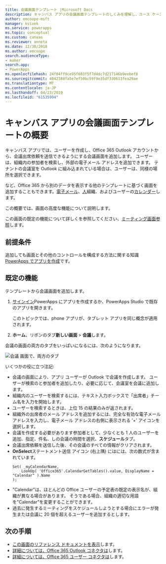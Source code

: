 ```yaml
---
title: 会議画面テンプレート |Microsoft Docs
description: キャンバス アプリの会議画面テンプレートのしくみを理解し、ユース ケースの画面の拡張
author: emcoope-msft
manager: kvivek
ms.service: powerapps
ms.topic: conceptual
ms.custom: canvas
ms.reviewer: anneta
ms.date: 12/30/2018
ms.author: emcoope
search.audienceType:
- maker
search.app:
- PowerApps
ms.openlocfilehash: 24f04ff9ce95f603f5f7d4dc7d217146b9eebef8
ms.sourcegitcommit: 4042388fa5e7ef50bc59f9e35df330613fea29ae
ms.translationtype: MT
ms.contentlocale: ja-JP
ms.lasthandoff: 04/23/2019
ms.locfileid: "61535994"
---
```

# <a name="overview-of-the-meeting-screen-template-for-canvas-apps"></a>キャンバス アプリの会議画面テンプレートの概要

キャンバス アプリでは、ユーザーを作成し、Office 365 Outlook アカウントから、会議出席依頼を送信できるようにする会議画面を追加します。 ユーザーは、組織内の参加者を検索し、外部の電子メール アドレスを追加できます。 テナントの会議室を Outlook に組み込まれている場合は、ユーザーは、同様の場所を選択できます。

など、Office 365 から別のデータを表示する他のテンプレートに基づく画面を追加することもできます。[電子メール](email-screen-overview.md)、[人](people-screen-overview.md)組織、およびユーザーの[カレンダー](calendar-screen-overview.md)します。

この概要では、画面の高度な機能について説明します。

この画面の既定の機能について詳しくを参照してください、[ミーティング画面参照](meeting-screen-reference.md)します。

## <a name="prerequisite"></a>前提条件

追加しても画面とその他のコントロールを構成する方法に関する知識[PowerApps でアプリを作成](../data-platform-create-app-scratch.md)です。

## <a name="default-functionality"></a>既定の機能

テンプレートから会議画面を追加します。

1. [サインイン](http://web.powerapps.com?utm_source=padocs&utm_medium=linkinadoc&utm_campaign=referralsfromdoc)PowerApps にアプリを作成するか、PowerApps Studio で既存のアプリを開きます。

    このトピックでは、phone アプリが、タブレット アプリを同じ概念が適用されます。

1. **ホーム**、リボンのタブ**新しい画面** > **会議**します。

  会議の画面の両方のタブをいっぱいになるには、次のようになります。

  ![会議 画面で、両方のタブ](media/meeting-screen/meeting-screen-full-both.png)

いくつかの役に立つ注記:

* 会議の画面により、アプリ ユーザーが Outlook で会議を作成します。
  ユーザーが検索のと参加者を追加したり、必要に応じて、会議室を会議に追加します。
* 組織内のユーザーを検索するには、テキスト入力ボックスで「出席者」チーム名を入力を開始します。
* ユーザーを検索するときは、上位 15 の結果のみが返されます。
* 組織外の出席者のメール アドレスを追加するには、完全な有効な電子メール アドレスを入力し、電子メール アドレスの右側に表示される '+' アイコンを選択します。
* 会議を作成する必要があります参加者として、少なくとも 1 人のユーザーを追加、指定、件名、しの会議の時間を選択、**スケジュール**タブ。
* 会議出席依頼を送信した後、その会議のすべての情報がクリアされます。
* **OnSelect**ステートメント送信 アイコン (右上隅) にはには、次の数式が含まれています。
    ```powerapps-dot
    Set( _myCalendarName, 
        LookUp( 'Office365'.CalendarGetTables().value, DisplayName = "Calendar" ).Name 
    );
    ```
* "Calendar"は、ほとんどの Office ユーザーの予定表の既定の表示名が、組織が異なる場合があります。 そうである場合、組織の適切な用語を"Calendar"を変更することができます。
* 過去に発生するミーティングをスケジュールしようとする場合にエラーが発生または会議に 20 個を超えるユーザーを追加するとします。

## <a name="next-steps"></a>次の手順

* [この画面のリファレンス ドキュメントを表示](./meeting-screen-reference.md)します。
* [詳細については、Office 365 Outlook コネクタは](../connections/connection-office365-outlook.md)します。
* [詳細については、Office 365 ユーザー コネクタは](../connections/connection-office365-users.md)します。

